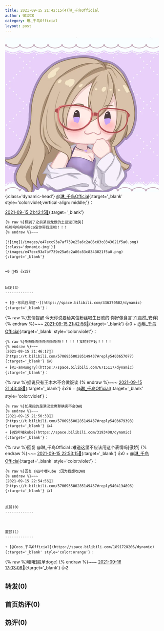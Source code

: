 ```yaml
---
title: 2021-09-15 21:42:15(4)琳_千鸟Official
author: 御坂IO
category: 琳_千鸟Official
layout: post
---
```


![img](/images/c0a88f85ebd0d056f37b114e0748e69556c8b488.jpg){:class='dynamic-head'}
[@琳_千鸟Official](https://space.bilibili.com/1620923329/dynamic){:target='_blank' style='color:violet;vertical-align: middle;'}：

[2021-09-15 21:42:15🔗](https://t.bilibili.com/570693500285149437){:target='_blank'}

~~~
{% raw %}翻到了之前某巨龙做的土豆泥[微笑]
呜呜呜呜呜呜呜co宝你带我走吧！！！
{% endraw %}~~~

[![img](/images/e47ecc93a7af739e25a6c2a86c83c8343021f5a0.png){:class='dynamic-img'}](/images/e47ecc93a7af739e25a6c2a86c83c8343021f5a0.png){:target='_blank'}


↪️0 💬45 👍157


回复(3)
-------------

+ [@丷东风谷早苗丷](https://space.bilibili.com/436370502/dynamic){:target='_blank'}：
~~~
{% raw %}友情提醒 今天你说要给某位粉丝唱生日歌的 你好像食言了[嘉然_安详]
{% endraw %}~~~
[2021-09-15 21:42:56🔗](https://t.bilibili.com/570693500285149437#reply5403633593){:target='_blank'} 👍0
    + [@琳_千鸟Official](https://space.bilibili.com/1620923329/dynamic){:target='_blank' style='color:violet'}：
~~~
{% raw %}啊啊啊啊啊啊啊啊啊啊！！！！！我的对不起！！！！
{% endraw %}~~~
[2021-09-15 21:46:17🔗](https://t.bilibili.com/570693500285149437#reply5403657077){:target='_blank'} 👍0
+ [@I-amHungry](https://space.bilibili.com/6715117/dynamic){:target='_blank'}：
~~~
{% raw %}据说只有王木木不会做饭诶
{% endraw %}~~~
[2021-09-15 21:43:48🔗](https://t.bilibili.com/570693500285149437#reply5403645389){:target='_blank'} 👍26
    + [@琳_千鸟Official](https://space.bilibili.com/1620923329/dynamic){:target='_blank' style='color:violet'}：
~~~
{% raw %}如果指的是满汉全席那确实不会QWQ
{% endraw %}~~~
[2021-09-15 21:50:38🔗](https://t.bilibili.com/570693500285149437#reply5403679393){:target='_blank'} 👍4
+ [@四叶喵kube](https://space.bilibili.com/3193408/dynamic){:target='_blank'}：
~~~
{% raw %}回复 @琳_千鸟Official :难道这里不应该用这个表情吗[傲娇]
{% endraw %}~~~
[2021-09-15 22:53:15🔗](https://t.bilibili.com/570693500285149437#reply5404123821){:target='_blank'} 👍0
    + [@琳_千鸟Official](https://space.bilibili.com/1620923329/dynamic){:target='_blank' style='color:violet'}：
~~~
{% raw %}回复 @四叶喵kube :因为我想吃QWQ
{% endraw %}~~~
[2021-09-15 22:54:56🔗](https://t.bilibili.com/570693500285149437#reply5404134896){:target='_blank'} 👍1


点赞(0)
-------------



置顶(1)
-------------

+ [@Coco_千鸟Official](https://space.bilibili.com/1891728206/dynamic){:target='_blank' style='color:orange'}：
~~~
{% raw %}哇哦[脱单doge]
{% endraw %}~~~
[2021-09-16 17:03:08🔗](https://t.bilibili.com/570693500285149437#reply5407781087){:target='_blank'} 👍2


转发(0)
-------------



首页热评(0)
-------------



热评(0)
-------------



